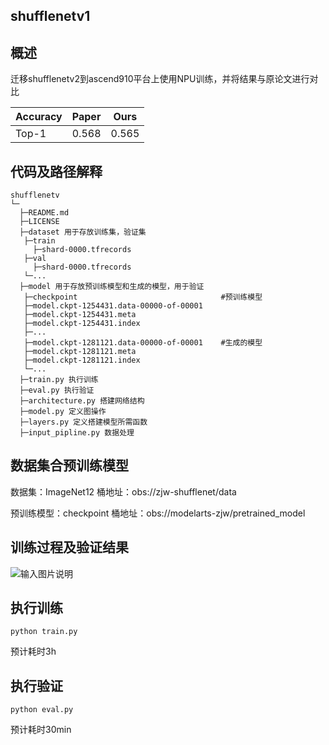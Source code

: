 ## shufflenetv1

## 概述

迁移shufflenetv2到ascend910平台上使用NPU训练，并将结果与原论文进行对比

| Accuracy | Paper | Ours  |
|----------|-------|-------|
| Top-1    | 0.568 | 0.565 |

## 代码及路径解释

```
shufflenetv
└─
  ├─README.md
  ├─LICENSE  
  ├─dataset 用于存放训练集，验证集
   ├─train
     ├─shard-0000.tfrecords
   ├─val
     ├─shard-0000.tfrecords
   └─...
  ├─model 用于存放预训练模型和生成的模型，用于验证
   ├─checkpoint                                #预训练模型
   ├─model.ckpt-1254431.data-00000-of-00001
   ├─model.ckpt-1254431.meta
   ├─model.ckpt-1254431.index
   ├─...
   ├─model.ckpt-1281121.data-00000-of-00001    #生成的模型
   ├─model.ckpt-1281121.meta
   ├─model.ckpt-1281121.index
   └─...
  ├─train.py 执行训练
  ├─eval.py 执行验证
  ├─architecture.py 搭建网络结构
  ├─model.py 定义图操作
  ├─layers.py 定义搭建模型所需函数
  ├─input_pipline.py 数据处理
```
## 数据集合预训练模型

数据集：ImageNet12 桶地址：obs://zjw-shufflenet/data

预训练模型：checkpoint 桶地址：obs://modelarts-zjw/pretrained_model


## 训练过程及验证结果
![输入图片说明](https://images.gitee.com/uploads/images/2021/0111/171048_48ebe3c1_8511959.png "屏幕截图.png")

## 执行训练

```
python train.py

```
预计耗时3h

## 执行验证

```
python eval.py
```
预计耗时30min
